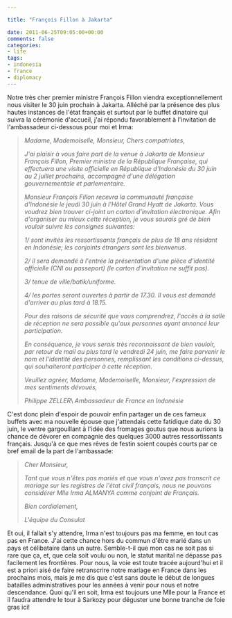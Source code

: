 ```yaml
---

title: "François Fillon à Jakarta"

date: 2011-06-25T09:05:00+00:00
comments: false
categories: 
- life
tags:
- indonesia
- france
- diplomacy
---
```


Notre très cher premier ministre François Fillon viendra exceptionnellement nous visiter le 30 juin prochain à Jakarta. Alléché par la présence des plus hautes instances de l'état français et surtout par le buffet dinatoire qui suivra la cérémonie d'accueil, j'ai répondu favorablement à l'invitation de l'ambassadeur ci-dessous pour moi et Irma:

> *Madame, Mademoiselle, Monsieur, Chers compatriotes,*
> 
> *J'ai plaisir à vous faire part de la venue à Jakarta de Monsieur François Fillon, Premier ministre de la République Française, qui effectuera une visite officielle en République d'Indonésie du 30 juin au 2 juillet prochains, accompagné d'une délégation gouvernementale et parlementaire.*
> 
> *Monsieur François Fillon recevra la communauté française d'Indonésie le jeudi 30 juin à l'Hôtel Grand Hyatt de Jakarta. Vous voudrez bien trouver ci-joint un carton d'invitation électronique. Afin d'organiser au mieux cette réception, je vous saurais gré de bien vouloir suivre les consignes suivantes:*
> 
> *1/ sont invités les ressortissants français de plus de 18 ans résidant en Indonésie; les conjoints étrangers sont les bienvenus.*
> 
> *2/ il sera demandé à l'entrée la présentation d'une pièce d'identité officielle (CNI ou passeport) (le carton d'invitation ne suffit pas).*
> 
> *3/ tenue de ville/batik/uniforme.*
> 
> *4/ les portes seront ouvertes à partir de 17.30. Il vous est demandé d'arriver au plus tard à 18.15.*
> 
> *Pour des raisons de sécurité que vous comprendrez, l'accès à la salle de réception ne sera possible qu'aux personnes ayant annoncé leur participation.*
> 
> *En conséquence, je vous serais très reconnaissant de bien vouloir, par retour de mail au plus tard le vendredi 24 juin, me faire parvenir le nom et l'identité des personnes, remplissant les conditions ci-dessus, qui souhaiteront participer à cette réception.*
> 
> *Veuillez agréer, Madame, Mademoiselle, Monsieur, l'expression de mes sentiments dévoués,*
> 
> *Philippe ZELLER*\ *Ambassadeur de France en Indonésie*

C'est donc plein d'espoir de pouvoir enfin partager un de ces fameux buffets avec ma nouvelle épouse que j'attendais cette fatidique date du 30 juin, le ventre gargouillant à l'idée des fromages goutus que nous aurions la chance de dévorer en compagnie des quelques 3000 autres ressortissants français. Jusqu'à ce que mes rêves de festin soient coupés courts par ce bref email de la part de l'ambassade:

> *Cher Monsieur,*
> 
> *Tant que vous n'êtes pas mariés et que vous n'avez pas transcrit ce mariage sur les registres de l'état civil français, nous ne pouvons considérer Mlle Irma ALMANYA comme conjoint de Français.*
> 
> *Bien cordialement,*
> 
> *L'équipe du Consulat*

Et oui, il fallait s'y attendre, Irma n'est toujours pas ma femme, en tout cas pas en France. J'ai cette chance hors du commun d'être marié dans un pays et célibataire dans un autre. Semble-t-il que mon cas ne soit pas si rare que ça, et, que cela soit voulu ou non, le statut marital ne dépasse pas facilement les frontières. Pour nous, la voie est toute tracée aujourd'hui et il est a priori aisé de faire retranscrire notre mariage en France dans les prochains mois, mais je me dis que c'est sans doute le début de longues batailles administratives pour les années à venir pour nous et notre descendance. Quoi qu'il en soit, Irma est toujours une Mlle pour la France et il faudra attendre le tour à Sarkozy pour déguster une bonne tranche de foie gras ici!